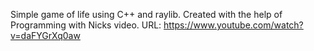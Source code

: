 Simple game of life using C++ and raylib. Created with the help of Programming with Nicks video. 
URL: https://www.youtube.com/watch?v=daFYGrXq0aw
